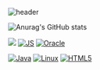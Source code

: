 

<!--
**TaeWonEom97/TaeWonEom97** is a ✨ _special_ ✨ repository because its `README.md` (this file) appears on your GitHub profile.

Here are some ideas to get you started:

- 🔭 I’m currently working on ...
- 🌱 I’m currently learning ...
- 👯 I’m looking to collaborate on ...
- 🤔 I’m looking for help with ...
- 💬 Ask me about ...
- 📫 How to reach me: ...
- 😄 Pronouns: ...
- ⚡ Fun fact: ...
-->
![header](https://capsule-render.vercel.app/api?type=wave&color=gradient&height=300&section=header&text=TaeWonEom97&fontSize=70&animation=fadeIn)


![Anurag's GitHub stats](https://github-readme-stats.vercel.app/api?username=TaeWonEom97&show_icons=true&theme=radical)

<img src="https://img.shields.io/badge/Android-3DDC84?style=flat-square&logo=Android&logoColor=white"/>    [![JS](https://img.shields.io/badge/JavaScript-F7DF1E?style=flat-square&logo=JavaScript&logoColor=black)](github.com/Joowon0220/TODO-List)  [![Oracle](https://img.shields.io/badge/Oracle-F80000?style=flat-square&logo=Oracle&logoColor=white)](github.com/TaeWonEom97/TODO-List)    

[![Java](https://img.shields.io/badge/Java-007396?style=flat-square&logo=Java&logoColor=white)](github.com/TaeWonEom97/TODO-List)              [![Linux](https://img.shields.io/badge/Linux-FCC624?style=flat-square&logo=Linux&logoColor=white)](github.com/TaeWonEom97/TODO-List)                [![HTML5](https://img.shields.io/badge/HTML5-E34F26?style=flat-square&logo=HTML5&logoColor=white)](github.com/TaeWonEom97/TODO-List) 


